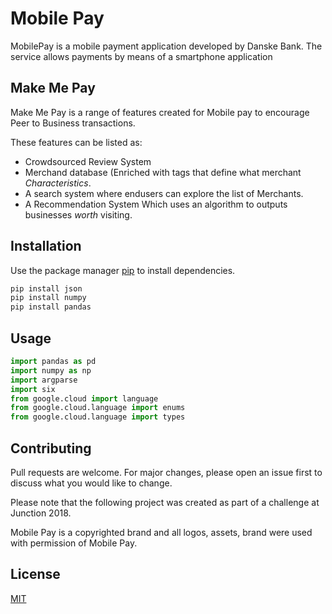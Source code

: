 # Mobile Pay

MobilePay is a mobile payment application developed by Danske Bank. The service allows payments by means of a smartphone application

## Make Me Pay

Make Me Pay is a range of features created for Mobile pay to encourage Peer to Business transactions.

These features can be listed as: 
* Crowdsourced Review System
* Merchand database (Enriched with tags that define what merchant *Characteristics*.
* A search system where endusers can explore the list of Merchants. 
* A Recommendation System Which uses an algorithm to outputs businesses _worth_ visiting.

## Installation

Use the package manager [pip](https://pip.pypa.io/en/stable/) to install dependencies.

```bash
pip install json
pip install numpy
pip install pandas
```

## Usage

```python
import pandas as pd
import numpy as np
import argparse
import six
from google.cloud import language
from google.cloud.language import enums
from google.cloud.language import types
```

## Contributing
Pull requests are welcome. For major changes, please open an issue first to discuss what you would like to change.

Please note that the following project was created as part of a challenge at Junction 2018. 

Mobile Pay is a copyrighted brand and all logos, assets, brand were used with permission of Mobile Pay.

## License
[MIT](https://choosealicense.com/licenses/mit/)
